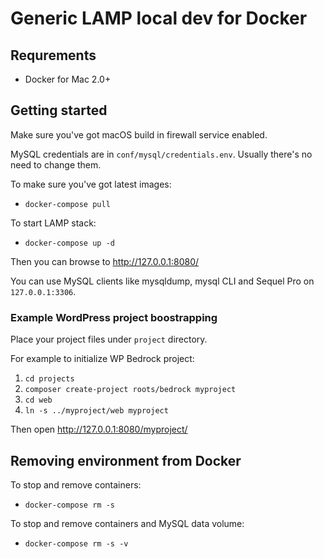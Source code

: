 # Generic LAMP local dev for Docker

## Requrements

- Docker for Mac 2.0+

## Getting started

Make sure you've got macOS build in firewall service enabled.

MySQL credentials are in `conf/mysql/credentials.env`. Usually there's no need to change them.

To make sure you've got latest images:
- `docker-compose pull`

To start LAMP stack:
- `docker-compose up -d`

Then you can browse to http://127.0.0.1:8080/

You can use MySQL clients like mysqldump, mysql CLI and Sequel Pro on `127.0.0.1:3306`.

### Example WordPress project boostrapping

Place your project files under `project` directory.

For example to initialize WP Bedrock project:
1. `cd projects`
1. `composer create-project roots/bedrock myproject`
1. `cd web`
1. `ln -s ../myproject/web myproject`

Then open http://127.0.0.1:8080/myproject/

## Removing environment from Docker

To stop and remove containers:
- `docker-compose rm -s`

To stop and remove containers and MySQL data volume:
- `docker-compose rm -s -v`


